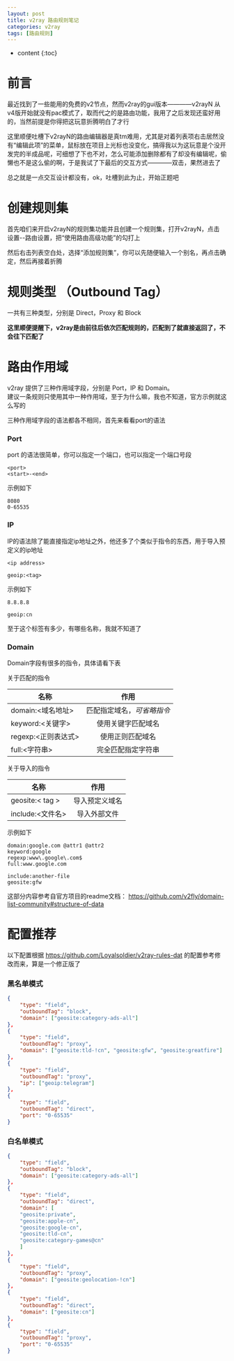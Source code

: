 ```yaml
---
layout: post
title: v2ray 路由规则笔记
categories: v2ray
tags: [路由规则]
---
```


* content
{:toc}

# 前言

最近找到了一些能用的免费的v2节点，然而v2ray的gui版本————v2rayN 从v4版开始就没有pac模式了，取而代之的是路由功能，我用了之后发现还蛮好用的，当然前提是你得把这玩意折腾明白了才行

这里顺便吐槽下v2rayN的路由编辑器是真tm难用，尤其是对着列表项右击居然没有“编辑此项”的菜单，鼠标放在项目上光标也没变化，搞得我以为这玩意是个没开发完的半成品呢，可细想了下也不对，怎么可能添加删除都有了却没有编辑呢，偷懒也不是这么偷的啊，于是我试了下最后的交互方式————双击，果然进去了

总之就是一点交互设计都没有，ok，吐槽到此为止，开始正题吧

# 创建规则集

首先咱们来开启v2rayN的规则集功能并且创建一个规则集，打开v2rayN，点击 设置--路由设置，把“使用路由高级功能”的勾打上

然后右击列表空白处，选择“添加规则集”，你可以先随便输入一个别名，再点击确定，然后再接着折腾

# 规则类型 （Outbound Tag）

一共有三种类型，分别是 Direct，Proxy 和 Block

**这里顺便提醒下，v2ray是由前往后依次匹配规则的，匹配到了就直接返回了，不会往下匹配了**

# 路由作用域

v2ray 提供了三种作用域字段，分别是 Port，IP 和 Domain。  
建议一条规则只使用其中一种作用域，至于为什么嘛，我也不知道，官方示例就这么写的

三种作用域字段的语法都各不相同，首先来看看port的语法

### Port

port 的语法很简单，你可以指定一个端口，也可以指定一个端口号段

```
<port>
<start>-<end>
```

示例如下

```
8080
0-65535
```

### IP

IP的语法除了能直接指定ip地址之外，他还多了个类似于指令的东西，用于导入预定义的ip地址

```
<ip address>

geoip:<tag>
```

示例如下

```
8.8.8.8

geoip:cn
```

至于这个标签有多少，有哪些名称，我就不知道了

### Domain

Domain字段有很多的指令，具体请看下表

关于匹配的指令

|名称|作用|
|-|:-:|
|domain:<域名地址>|匹配指定域名，*可省略指令*|
|keyword:<关键字>|使用关键字匹配域名|
|regexp:<正则表达式>|使用正则匹配域名|
|full:<字符串>|完全匹配指定字符串|

关于导入的指令

|名称|作用|
|-|:-:|
|geosite:< tag >|导入预定义域名|
|include:<文件名>|导入外部文件|

示例如下

```
domain:google.com @attr1 @attr2
keyword:google
regexp:www\.google\.com$
full:www.google.com

include:another-file
geosite:gfw
```

这部分内容参考自官方项目的readme文档： https://github.com/v2fly/domain-list-community#structure-of-data

# 配置推荐

以下配置根据 https://github.com/Loyalsoldier/v2ray-rules-dat 的配置参考修改而来，算是一个修正版了

### 黑名单模式

``` json
{
    "type": "field",
    "outboundTag": "block",
    "domain": ["geosite:category-ads-all"]
},
{
    "type": "field",
    "outboundTag": "proxy",
    "domain": ["geosite:tld-!cn", "geosite:gfw", "geosite:greatfire"]
},
{
    "type": "field",
    "outboundTag": "proxy",
    "ip": ["geoip:telegram"]
},
{
    "type": "field",
    "outboundTag": "direct",
    "port": "0-65535"
}
```

### 白名单模式

``` json
{
    "type": "field",
    "outboundTag": "block",
    "domain": ["geosite:category-ads-all"]
},
{
    "type": "field",
    "outboundTag": "direct",
    "domain": [
    "geosite:private",
    "geosite:apple-cn",
    "geosite:google-cn",
    "geosite:tld-cn",
    "geosite:category-games@cn"
    ]
},
{
    "type": "field",
    "outboundTag": "proxy",
    "domain": ["geosite:geolocation-!cn"]
},
{
    "type": "field",
    "outboundTag": "direct",
    "domain": ["geosite:cn"]
},
{
    "type": "field",
    "outboundTag": "proxy",
    "port": "0-65535"
}
```
